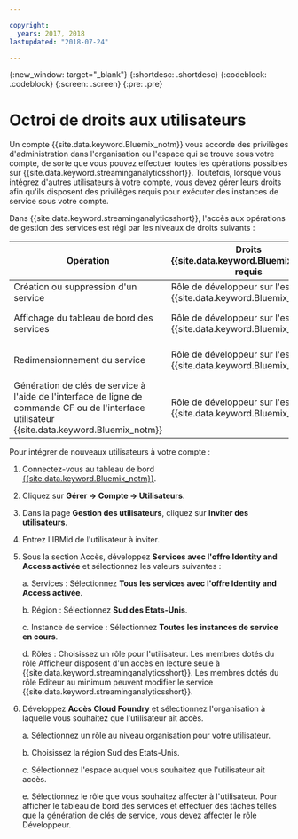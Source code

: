 ```yaml
---

copyright:
  years: 2017, 2018
lastupdated: "2018-07-24"

---
```


<!-- Attribute definitions -->
{:new_window: target="_blank"}
{:shortdesc: .shortdesc}
{:codeblock: .codeblock}
{:screen: .screen}
{:pre: .pre}

# Octroi de droits aux utilisateurs

Un compte {{site.data.keyword.Bluemix_notm}} vous accorde des privilèges d'administration dans l'organisation ou l'espace qui se trouve sous votre compte, de sorte que vous pouvez effectuer toutes les opérations possibles sur {{site.data.keyword.streaminganalyticsshort}}. Toutefois, lorsque vous intégrez d'autres utilisateurs à votre compte, vous devez gérer leurs droits afin qu'ils disposent des privilèges requis pour exécuter des instances de service sous votre compte.

Dans {{site.data.keyword.streaminganalyticsshort}}, l'accès aux opérations de gestion des services est régi par les niveaux de droits suivants :

| Opération | Droits {{site.data.keyword.Bluemix_notm}} requis | Droits IAM requis |
|-----------|------------------------------|--------------------------|
| Création ou suppression d'un service | Rôle de développeur sur l'espace {{site.data.keyword.Bluemix_notm}} | Aucun |
| Affichage du tableau de bord des services | Rôle de développeur sur l'espace {{site.data.keyword.Bluemix_notm}} | Afficheur au minimum |
| Redimensionnement du service   | Rôle de développeur sur l'espace {{site.data.keyword.Bluemix_notm}} | Editeur au minimum |
| Génération de clés de service à l'aide de l'interface de ligne de commande CF ou de l'interface utilisateur {{site.data.keyword.Bluemix_notm}} | Rôle de développeur sur l'espace {{site.data.keyword.Bluemix_notm}} | Aucun |

Pour intégrer de nouveaux utilisateurs à votre compte :

1.	Connectez-vous au tableau de bord [{{site.data.keyword.Bluemix_notm}}](https://console.bluemix.net).

2.	Cliquez sur **Gérer -> Compte -> Utilisateurs**.

3.	Dans la page **Gestion des utilisateurs**, cliquez sur **Inviter des utilisateurs**.

4.	Entrez l'IBMid de l'utilisateur à inviter.

5.	Sous la section Accès, développez **Services avec l'offre Identity and Access activée** et sélectionnez les valeurs suivantes :

	a.	Services : Sélectionnez **Tous les services avec l'offre Identity and Access activée**.

	b.	Région : Sélectionnez **Sud des Etats-Unis**.

	c.	Instance de service : Sélectionnez **Toutes les instances de service en cours**.

	d.	Rôles : Choisissez un rôle pour l'utilisateur. Les membres dotés du rôle Afficheur disposent d'un accès en lecture seule à {{site.data.keyword.streaminganalyticsshort}}. Les membres dotés du rôle Editeur au minimum peuvent modifier le service {{site.data.keyword.streaminganalyticsshort}}.

6.	Développez **Accès Cloud Foundry** et sélectionnez l'organisation à laquelle vous souhaitez que l'utilisateur ait accès.

	a. Sélectionnez un rôle au niveau organisation pour votre utilisateur.

	b.	Choisissez la région Sud des Etats-Unis.

	c.	Sélectionnez l'espace auquel vous souhaitez que l'utilisateur ait accès.

	e.	Sélectionnez le rôle que vous souhaitez affecter à l'utilisateur. Pour afficher le tableau de bord des services et effectuer des tâches telles que la génération de clés de service, vous devez affecter le rôle Développeur.
